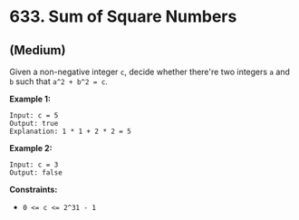 # 633. Sum of Square Numbers
## (Medium)

Given a non-negative integer `c`, decide whether there're two integers `a` and `b` such that `a^2 + b^2 = c`.

**Example 1:**

```
Input: c = 5
Output: true
Explanation: 1 * 1 + 2 * 2 = 5
```

**Example 2:**

```
Input: c = 3
Output: false
```

**Constraints:**

- `0 <= c <= 2^31 - 1`